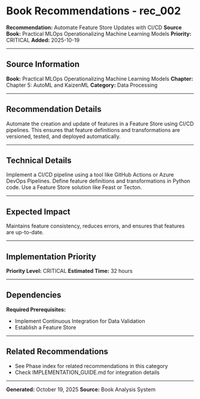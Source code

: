 # Book Recommendations - rec_002

**Recommendation:** Automate Feature Store Updates with CI/CD
**Source Book:** Practical MLOps  Operationalizing Machine Learning Models
**Priority:** CRITICAL
**Added:** 2025-10-19

---

## Source Information

**Book:** Practical MLOps  Operationalizing Machine Learning Models
**Chapter:** Chapter 5: AutoML and KaizenML
**Category:** Data Processing

---

## Recommendation Details

Automate the creation and update of features in a Feature Store using CI/CD pipelines. This ensures that feature definitions and transformations are versioned, tested, and deployed automatically.

---

## Technical Details

Implement a CI/CD pipeline using a tool like GitHub Actions or Azure DevOps Pipelines. Define feature definitions and transformations in Python code. Use a Feature Store solution like Feast or Tecton.

---

## Expected Impact

Maintains feature consistency, reduces errors, and ensures that features are up-to-date.

---

## Implementation Priority

**Priority Level:** CRITICAL
**Estimated Time:** 32 hours

---

## Dependencies

**Required Prerequisites:**

- Implement Continuous Integration for Data Validation
- Establish a Feature Store


---

## Related Recommendations

- See Phase index for related recommendations in this category
- Check IMPLEMENTATION_GUIDE.md for integration details

---

**Generated:** October 19, 2025
**Source:** Book Analysis System
